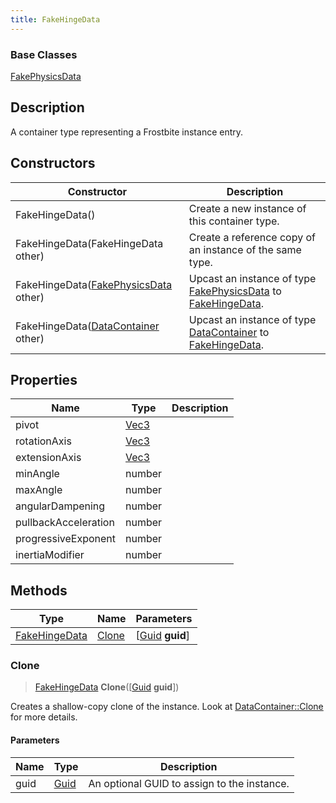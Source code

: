 ```yaml
---
title: FakeHingeData
---
```

### Base Classes

[FakePhysicsData](/vext/ref/fb/fakephysicsdata/)

## Description

A container type representing a Frostbite instance entry.

## Constructors

| Constructor                                                              | Description                                                                                                       |
| ------------------------------------------------------------------------ | ----------------------------------------------------------------------------------------------------------------- |
| FakeHingeData()                                                          | Create a new instance of this container type.                                                                     |
| FakeHingeData(FakeHingeData other)                                       | Create a reference copy of an instance of the same type.                                                          |
| FakeHingeData([FakePhysicsData](/vext/ref/fb/fakephysicsdata/) other)                  | Upcast an instance of type [FakePhysicsData](/vext/ref/fb/fakephysicsdata/) to [FakeHingeData](/vext/ref/fb/fakehingedata/).                  |
| FakeHingeData([DataContainer](/vext/ref/shared/class/datacontainer) other) | Upcast an instance of type [DataContainer](/vext/ref/shared/class/datacontainer) to [FakeHingeData](/vext/ref/fb/fakehingedata/). |

## Properties

| Name                 | Type                              | Description |
| -------------------- | --------------------------------- | ----------- |
| pivot                | [Vec3](/vext/ref/shared/class/vec3) |             |
| rotationAxis         | [Vec3](/vext/ref/shared/class/vec3) |             |
| extensionAxis        | [Vec3](/vext/ref/shared/class/vec3) |             |
| minAngle             | number                            |             |
| maxAngle             | number                            |             |
| angularDampening     | number                            |             |
| pullbackAcceleration | number                            |             |
| progressiveExponent  | number                            |             |
| inertiaModifier      | number                            |             |

## Methods

| Type                           | Name            | Parameters                                     |
| ------------------------------ | --------------- | ---------------------------------------------- |
| [FakeHingeData](/vext/ref/fb/fakehingedata/) | [Clone](#clone) | \[[Guid](/vext/ref/shared/class/guid) **guid**\] |

### Clone

> [FakeHingeData](/vext/ref/fb/fakehingedata/) **Clone**(\[[Guid](/vext/ref/shared/class/guid) **guid**\])

Creates a shallow-copy clone of the instance. Look at [DataContainer::Clone](/vext/ref/shared/class/datacontainer#clone) for more details.

#### Parameters

| Name | Type         | Description                                 |
| ---- | ------------ | ------------------------------------------- |
| guid | [Guid](/vext/ref/shared/class/guid/) | An optional GUID to assign to the instance. |
